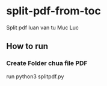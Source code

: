 # split-pdf-from-toc
Split pdf luan van tu Muc Luc
## How to run
### Create Folder chua file PDF
run python3 splitpdf.py
